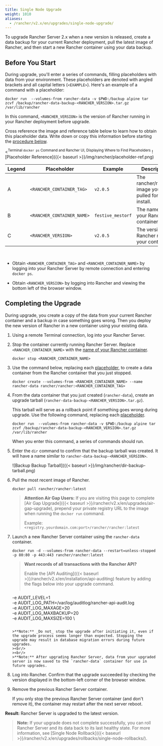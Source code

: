 ```yaml
---
title: Single Node Upgrade
weight: 1010
aliases:
  - /rancher/v2.x/en/upgrades/single-node-upgrade/
---
```

To upgrade Rancher Server 2.x when a new version is released, create a data backup for your current Rancher deployment, pull the latest image of Rancher, and then start a new Rancher container using your data backup.

## Before You Start

During upgrade, you'll enter a series of commands, filling placeholders with data from your environment. These placeholders are denoted with angled brackets and all capital letters (`<EXAMPLE>`). Here's an example of a command with a placeholder:


```
docker run  --volumes-from rancher-data -v $PWD:/backup alpine tar zcvf /backup/rancher-data-backup-<RANCHER_VERSION>.tar.gz /var/lib/rancher
```

In this command, `<RANCHER_VERSION>` is the version of Rancher running in your Rancher deployment before upgrade.

Cross reference the image and reference table below to learn how to obtain this placeholder data. Write down or copy this information before starting the [procedure below](#completing-the-upgrade).

<<sup>Terminal `docker ps` Command and Rancher UI, Displaying Where to Find Placeholders</sup>
![Placeholder Reference]({{< baseurl >}}/img/rancher/placeholder-ref.png)

| Legend | Placeholder                | Example                    | Description |
| ------ | -------------------------- | -------------------------- | ----------------- | 
| A      | `<RANCHER_CONTAINER_TAG>`  | `v2.0.5`                   | The rancher/rancher image you pulled for install.|
| B      | `<RANCHER_CONTAINER_NAME>` | `festive_mestorf`          | The name of your Rancher container.|
| C      | `<RANCHER_VERSION>`        | `v2.0.5`                   | The version of Rancher run in your container. |
<br/>

- Obtain `<RANCHER_CONTAINER_TAG>` and `<RANCHER_CONTAINER_NAME>` by logging into your Rancher Server by remote connection and entering `docker ps`.

- Obtain `<RANCHER_VERSION>` by logging into Rancher and viewing the bottom left of the browser window.

## Completing the Upgrade

During upgrade, you create a copy of the data from your current Rancher container and a backup in case something goes wrong. Then you deploy the new version of Rancher in a new container using your existing data.

1. Using a remote Terminal connection, log into your Rancher Server.


1. Stop the container currently running Rancher Server. Replace `<RANCHER_CONTAINER_NAME>` with the [name of your Rancher container](#before-you-start).

    ```
    docker stop <RANCHER_CONTAINER_NAME>
    ```

1. <a id="backup"></a>Use the command below, replacing each [placeholder](#before-you-start), to create a data container from the Rancher container that you just stopped.

    ```
    docker create --volumes-from <RANCHER_CONTAINER_NAME> --name rancher-data rancher/rancher:<RANCHER_CONTAINER_TAG>
    ```

1. <a id="tarball"></a>From the data container that you just created (`rancher-data`), create an upgrade tarball (`rancher-data-backup-<RANCHER_VERSION>.tar.gz`).

    This tarball will serve as a rollback point if something goes wrong during upgrade. Use the following command, replacing each [placeholder](#before-you-start).


    ```
    docker run  --volumes-from rancher-data -v $PWD:/backup alpine tar zcvf /backup/rancher-data-backup-<RANCHER_VERSION>.tar.gz /var/lib/rancher
    ```

    When you enter this command, a series of commands should run.

1. Enter the `dir` command to confirm that the backup tarball was created. It will have a name similar to `rancher-data-backup-<RANCHER_VERSION>`.

    ![Backup Backup Tarball]({{< baseurl >}}/img/rancher/dir-backup-tarball.png)

1. Pull the most recent image of Rancher.

    ```
    docker pull rancher/rancher:latest
    ```

    >**Attention Air Gap Users:**
    > If you are visiting this page to complete [Air Gap Upgrade]({{< baseurl >}}/rancher/v2.x/en/upgrades/air-gap-upgrade), prepend your private registry URL to the image when running the `docker run` command.
    >
    > Example: `<registry.yourdomain.com:port>/rancher/rancher:latest`
    >

1. Launch a new Rancher Server container using the `rancher-data` container.

    ```
    docker run -d --volumes-from rancher-data --restart=unless-stopped -p 80:80 -p 443:443 rancher/rancher:latest
    ```

    >**Want records of all transactions with the Rancher API?** 
    >
    >Enable the [API Auditing]({{< baseurl >}}/rancher/v2.x/en/installation/api-auditing) feature by adding the flags below into your upgrade command.
    >```
    -e AUDIT_LEVEL=1 \
    -e AUDIT_LOG_PATH=/var/log/auditlog/rancher-api-audit.log \
    -e AUDIT_LOG_MAXAGE=20 \
    -e AUDIT_LOG_MAXBACKUP=20 \
    -e AUDIT_LOG_MAXSIZE=100 \
    ```
    
    >**Note:** _Do not_ stop the upgrade after initiating it, even if the upgrade process seems longer than expected. Stopping the upgrade may result in database migration errors during future upgrades.
    ><br/>
    ><br/>
    >**Note:** After upgrading Rancher Server, data from your upgraded server is now saved to the `rancher-data` container for use in future upgrades.

1. Log into Rancher. Confirm that the upgrade succeeded by checking the version displayed in the bottom-left corner of the browser window.

    <!--![Confirm Upgrade]({{< baseurl >}})/img/rancher/)-->

1. Remove the previous Rancher Server container.

    If you only stop the previous Rancher Server container (and don't remove it), the container may restart after the next server reboot.

**Result:** Rancher Server is upgraded to the latest version.

>**Note:** If your upgrade does not complete successfully, you can roll Rancher Server and its data back to its last healthy state. For more information, see [Single Node Rollback]({{< baseurl >}}/rancher/v2.x/en/upgrades/rollbacks/single-node-rollbacks/).
